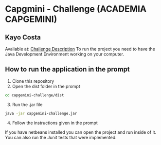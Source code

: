 # Capgmini - Challenge (ACADEMIA CAPGEMINI)
## Kayo Costa
Avaliable at: [Challenge Description](https://docs.google.com/document/d/1BIjf7cuKp6SLhRTWgZu-9EuABcaPvY38/edit?usp=sharing&ouid=114101570212639734380&rtpof=true&sd=true)
To run the project you need to have the Java Development Environment working on your computer.

## How to run the application in the prompt
1. Clone this repository
2. Open the dist folder in the prompt
```sh
cd capgemini-challenge/dist
```
3. Run the .jar file
```sh
java -jar capgemini-challenge.jar
```
4. Follow the  instructions given in the prompt

If you have netbeans installed you can open the project and run inside of it. You can also run the Junit tests that were implemented. 
